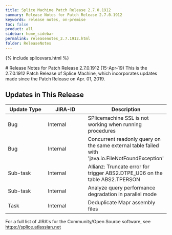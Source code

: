 ```yaml
---
title: Splice Machine Patch Release 2.7.0.1912
summary: Release Notes for Patch Release 2.7.0.1912
keywords: release notes, on-premise
toc: false
product: all
sidebar: home_sidebar
permalink: releasenotes_2.7.1912.html
folder: ReleaseNotes
---
```

{% include splicevars.html %}
<section>
<div class="TopicContent" data-swiftype-index="true" markdown="1">
# Release Notes for Patch Release 2.7.0.1912 (15-Apr-19)
This is the 2.7.0.1912 Patch Release of Splice Machine, which incorporates updates made since the Patch Release on Apr. 01, 2019.

## Updates in This Release
<table>
    <col width="125px" />
    <col width="125px" />
    <col />
    <thead>
        <tr>
            <th>Update Type</th>
            <th>JIRA-ID</th>
            <th>Description</th>
        </tr>
    </thead>
    <tbody>
        <tr>
            <td>Bug</td>
            <td>Internal</td>
            <td>SPlicemachine SSL is not working when running procedures</td>
        </tr>
        <tr>
            <td>Bug</td>
            <td>Internal</td>
            <td>Concurrent readonly query on the same external table failed with 'java.io.FileNotFoundException'</td>
        </tr>
        <tr>
            <td>Sub-task</td>
            <td>Internal</td>
            <td>Allianz: Truncate error for trigger ABS2.DTPE_U06 on the table ABS2.TPERSON</td>
        </tr>
        <tr>
            <td>Sub-task</td>
            <td>Internal</td>
            <td>Analyze query performance degradation in parallel mode</td>
        </tr>
        <tr>
            <td>Task</td>
            <td>Internal</td>
            <td>Deduplicate Mapr assembly files</td>
        </tr>
    </tbody>
</table>

For a full list of JIRA's for the Community/Open Source software, see <https://splice.atlassian.net>

</div>
</section>
